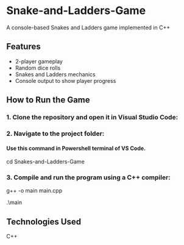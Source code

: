 # Snake-and-Ladders-Game
A console-based Snakes and Ladders game implemented in C++


## Features
- 2-player gameplay
- Random dice rolls
- Snakes and Ladders mechanics
- Console output to show player progress

## How to Run the Game
### 1. Clone the repository and open it in Visual Studio Code:
   
### 2. Navigate to the project folder:
#### Use this command in Powershell terminal of VS Code. 
   cd Snakes-and-Ladders-Game
   
### 3. Compile and run the program using a C++ compiler:
g++ -o main main.cpp

.\main

## Technologies Used
C++
